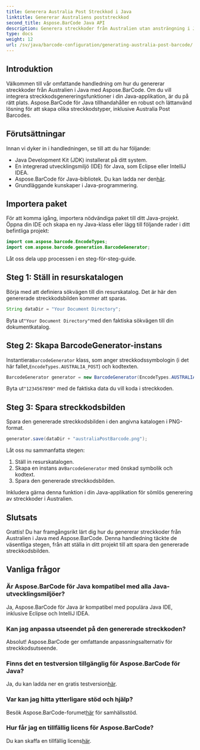 ```yaml
---
title: Generera Australia Post Streckkod i Java
linktitle: Genererar Australiens poststreckkod
second_title: Aspose.BarCode Java API
description: Generera streckkoder från Australien utan ansträngning i Java med Aspose.BarCode. Följ vår steg-för-steg handledning för sömlös integration.
type: docs
weight: 12
url: /sv/java/barcode-configuration/generating-australia-post-barcode/
---
```


## Introduktion

Välkommen till vår omfattande handledning om hur du genererar streckkoder från Australien i Java med Aspose.BarCode. Om du vill integrera streckkodsgenereringsfunktioner i din Java-applikation, är du på rätt plats. Aspose.BarCode för Java tillhandahåller en robust och lättanvänd lösning för att skapa olika streckkodstyper, inklusive Australia Post Barcodes.

## Förutsättningar

Innan vi dyker in i handledningen, se till att du har följande:

- Java Development Kit (JDK) installerat på ditt system.
- En integrerad utvecklingsmiljö (IDE) för Java, som Eclipse eller IntelliJ IDEA.
-  Aspose.BarCode för Java-bibliotek. Du kan ladda ner den[här](https://releases.aspose.com/barcode/java/).
- Grundläggande kunskaper i Java-programmering.

## Importera paket

För att komma igång, importera nödvändiga paket till ditt Java-projekt. Öppna din IDE och skapa en ny Java-klass eller lägg till följande rader i ditt befintliga projekt:

```java
import com.aspose.barcode.EncodeTypes;
import com.aspose.barcode.generation.BarcodeGenerator;
```

Låt oss dela upp processen i en steg-för-steg-guide.

## Steg 1: Ställ in resurskatalogen

Börja med att definiera sökvägen till din resurskatalog. Det är här den genererade streckkodsbilden kommer att sparas.

```java
String dataDir = "Your Document Directory";
```

 Byta ut`"Your Document Directory"`med den faktiska sökvägen till din dokumentkatalog.

## Steg 2: Skapa BarcodeGenerator-instans

 Instantiera`BarcodeGenerator` klass, som anger streckkodssymbologin (i det här fallet,`EncodeTypes.AUSTRALIA_POST`) och kodtexten.

```java
BarcodeGenerator generator = new BarcodeGenerator(EncodeTypes.AUSTRALIA_POST, "1234567890");
```

 Byta ut`"1234567890"` med de faktiska data du vill koda i streckkoden.

## Steg 3: Spara streckkodsbilden

Spara den genererade streckkodsbilden i den angivna katalogen i PNG-format.

```java
generator.save(dataDir + "australiaPostBarcode.png");
```

Låt oss nu sammanfatta stegen:

1. Ställ in resurskatalogen.
2.  Skapa en instans av`BarcodeGenerator` med önskad symbolik och kodtext.
3. Spara den genererade streckkodsbilden.

Inkludera gärna denna funktion i din Java-applikation för sömlös generering av streckkoder i Australien.

## Slutsats

Grattis! Du har framgångsrikt lärt dig hur du genererar streckkoder från Australien i Java med Aspose.BarCode. Denna handledning täckte de väsentliga stegen, från att ställa in ditt projekt till att spara den genererade streckkodsbilden.

## Vanliga frågor

### Är Aspose.BarCode för Java kompatibel med alla Java-utvecklingsmiljöer?
Ja, Aspose.BarCode för Java är kompatibel med populära Java IDE, inklusive Eclipse och IntelliJ IDEA.

### Kan jag anpassa utseendet på den genererade streckkoden?
Absolut! Aspose.BarCode ger omfattande anpassningsalternativ för streckkodsutseende.

### Finns det en testversion tillgänglig för Aspose.BarCode för Java?
 Ja, du kan ladda ner en gratis testversion[här](https://releases.aspose.com/).

### Var kan jag hitta ytterligare stöd och hjälp?
 Besök Aspose.BarCode-forumet[här](https://forum.aspose.com/c/barcode/13) för samhällsstöd.

### Hur får jag en tillfällig licens för Aspose.BarCode?
 Du kan skaffa en tillfällig licens[här](https://purchase.aspose.com/temporary-license/).